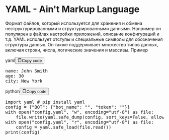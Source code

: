 <h1>YAML - Ain't Markup Language</h1>
<p>Формат файлов, который используется для хранения и обмена неструктурированными и структурированными
данными. Например он популярен в файлах настройки приложений, описание конфигураций и т.д.
YAML использует отступы и специальные символы для обозначения структуры данных.
Он также поддерживает множество типов данных, включая строки, числа, логические значения и массивы.
Пример</p>
<div class="code-element"><div class="lang-line"><text>yaml</text><button class="copy-button" id="code435b" onclick="copyCode(code435, code435b)"><svg stroke="currentColor" fill="none" stroke-width="2" viewBox="0 0 24 24" stroke-linecap="round" stroke-linejoin="round" class="h-4 w-4" height="1em" width="1em" xmlns="http://www.w3.org/2000/svg"><path d="M16 4h2a2 2 0 0 1 2 2v14a2 2 0 0 1-2 2H6a2 2 0 0 1-2-2V6a2 2 0 0 1 2-2h2"></path><rect x="8" y="2" width="8" height="4" rx="1" ry="1"></rect></svg><text>Copy code</text></button></div><div class="code" id="code435"><div class="highlight"><pre><span></span><span class="nt">name</span><span class="p">:</span><span class="w"> </span><span class="l l-Scalar l-Scalar-Plain">John Smith</span>
<span class="nt">age</span><span class="p">:</span><span class="w"> </span><span class="l l-Scalar l-Scalar-Plain">30</span>
<span class="nt">city</span><span class="p">:</span><span class="w"> </span><span class="l l-Scalar l-Scalar-Plain">New York</span>
</pre></div></div></div>

<div class="code-element"><div class="lang-line"><text>python</text><button class="copy-button" id="code436b" onclick="copyCode(code436, code436b)"><svg stroke="currentColor" fill="none" stroke-width="2" viewBox="0 0 24 24" stroke-linecap="round" stroke-linejoin="round" class="h-4 w-4" height="1em" width="1em" xmlns="http://www.w3.org/2000/svg"><path d="M16 4h2a2 2 0 0 1 2 2v14a2 2 0 0 1-2 2H6a2 2 0 0 1-2-2V6a2 2 0 0 1 2-2h2"></path><rect x="8" y="2" width="8" height="4" rx="1" ry="1"></rect></svg><text>Copy code</text></button></div><div class="code" id="code436"><div class="highlight"><pre><span></span><span class="kn">import</span> <span class="nn">yaml</span> <span class="c1"># pip install yaml</span>
<span class="n">config</span> <span class="o">=</span> <span class="p">{</span><span class="s2">&quot;BOT&quot;</span><span class="p">:</span> <span class="p">{</span><span class="s2">&quot;bot_name&quot;</span><span class="p">:</span> <span class="s2">&quot;&quot;</span><span class="p">,</span> <span class="s2">&quot;token&quot;</span><span class="p">:</span> <span class="s2">&quot;&quot;</span><span class="p">}}</span>
<span class="k">with</span> <span class="nb">open</span><span class="p">(</span><span class="s2">&quot;config.yaml&quot;</span><span class="p">,</span> <span class="s2">&quot;w&quot;</span><span class="p">,</span> <span class="n">encoding</span><span class="o">=</span><span class="s2">&quot;utf-8&quot;</span><span class="p">)</span> <span class="k">as</span> <span class="n">file</span><span class="p">:</span>
    <span class="n">file</span><span class="o">.</span><span class="n">write</span><span class="p">(</span><span class="n">yaml</span><span class="o">.</span><span class="n">safe_dump</span><span class="p">(</span><span class="n">config</span><span class="p">,</span> <span class="n">sort_keys</span><span class="o">=</span><span class="kc">False</span><span class="p">,</span> <span class="n">allow_unicode</span><span class="o">=</span><span class="kc">True</span><span class="p">,</span> <span class="n">indent</span><span class="o">=</span><span class="mi">4</span><span class="p">))</span>
<span class="k">with</span> <span class="nb">open</span><span class="p">(</span><span class="s2">&quot;config.yaml&quot;</span><span class="p">,</span> <span class="s2">&quot;r&quot;</span><span class="p">,</span> <span class="n">encoding</span><span class="o">=</span><span class="s2">&quot;utf-8&quot;</span><span class="p">)</span> <span class="k">as</span> <span class="n">file</span><span class="p">:</span>
    <span class="n">config</span> <span class="o">=</span> <span class="n">yaml</span><span class="o">.</span><span class="n">safe_load</span><span class="p">(</span><span class="n">file</span><span class="o">.</span><span class="n">read</span><span class="p">())</span>
<span class="nb">print</span><span class="p">(</span><span class="n">config</span><span class="p">)</span>
</pre></div></div></div>